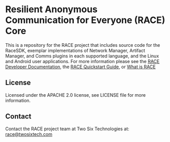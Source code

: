# **Resilient Anonymous Communication for Everyone (RACE) Core**

This is a repository for the RACE project that includes source code for the RaceSDK, exemplar implementations of Network Manager, Artifact Manager, and Comms plugins in each supported language, and the Linux and Android user applications. For more information please see the [RACE Developer Documentation](https://github.com/tst-race/race-docs/blob/main/RACE%20developer%20guide.md#race-sdk), the [RACE Quickstart Guide](https://github.com/tst-race/race-quickstart/blob/main/README.md), or [What is RACE](https://github.com/tst-race/race-docs/blob/main/what-is-race.md)

## License
Licensed under the APACHE 2.0 license, see LICENSE file for more information.

## Contact
Contact the RACE project team at Two Six Technologies at: race@twosixtech.com

